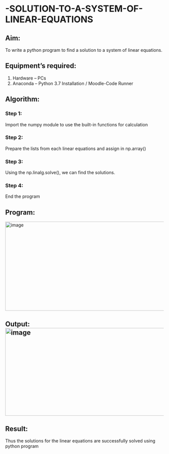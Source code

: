 # -SOLUTION-TO-A-SYSTEM-OF-LINEAR-EQUATIONS
## Aim:
To write a python program to find a solution to a system of linear equations.
## Equipment’s required:
1. 	Hardware – PCs
2. 	Anaconda – Python 3.7 Installation / Moodle-Code Runner
## Algorithm:
### Step 1: 
Import the numpy module to use the built-in functions for calculation
### Step 2: 
Prepare the lists from each linear equations and assign in np.array()
### Step 3: 
Using the np.linalg.solve(), we can find the solutions.
### Step 4: 
End the program
## Program:
<img width="954" height="283" alt="image" src="https://github.com/user-attachments/assets/dbefb259-3783-4c2d-b3c1-7f396d4aa009" />

## Output:<img width="1309" height="279" alt="image" src="https://github.com/user-attachments/assets/9f4af579-d974-4b85-baeb-2c440467c79d" />

## Result: 
Thus the solutions for the linear equations are successfully solved using python program

